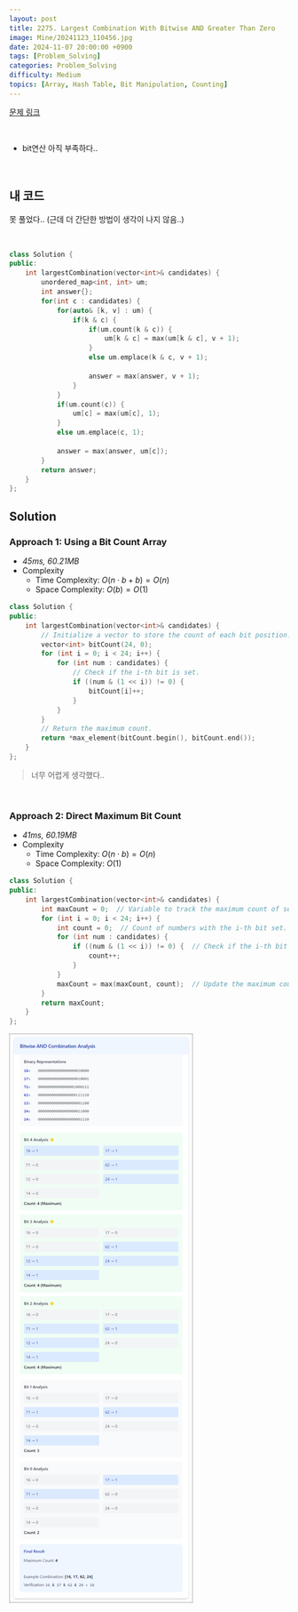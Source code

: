 ```yaml
---
layout: post
title: 2275. Largest Combination With Bitwise AND Greater Than Zero
image: Mine/20241123_110456.jpg
date: 2024-11-07 20:00:00 +0900
tags: [Problem_Solving]
categories: Problem_Solving
difficulty: Medium
topics: [Array, Hash Table, Bit Manipulation, Counting]
---
```


[문제 링크](https://leetcode.com/problems/largest-combination-with-bitwise-and-greater-than-zero/description/?envType=daily-question&envId=2024-11-07)

<br/>

- bit연산 아직 부족하다..

<br/>

## 내 코드
못 풀었다.. (근데 더 간단한 방법이 생각이 나지 않음..)

<br/>

```cpp
class Solution {
public:
    int largestCombination(vector<int>& candidates) {
        unordered_map<int, int> um;
        int answer{};
        for(int c : candidates) {
            for(auto& [k, v] : um) {
                if(k & c) {
                    if(um.count(k & c)) {
                        um[k & c] = max(um[k & c], v + 1);
                    }
                    else um.emplace(k & c, v + 1);

                    answer = max(answer, v + 1);
                }
            }
            if(um.count(c)) {
                um[c] = max(um[c], 1);
            }
            else um.emplace(c, 1);

            answer = max(answer, um[c]);
        }
        return answer;
    }
};
```

## Solution

### Approach 1: Using a Bit Count Array
- *45ms, 60.21MB*
- Complexity
  - Time Complexity: $O(n \cdot b + b) = O(n)$
  - Space Complexity: $O(b) = O(1)$

```cpp
class Solution {
public:
    int largestCombination(vector<int>& candidates) {
        // Initialize a vector to store the count of each bit position.
        vector<int> bitCount(24, 0);
        for (int i = 0; i < 24; i++) {
            for (int num : candidates) {
                // Check if the i-th bit is set.
                if ((num & (1 << i)) != 0) {
                    bitCount[i]++;
                }
            }
        }
        // Return the maximum count.
        return *max_element(bitCount.begin(), bitCount.end());
    }
};
```

> 너무 어렵게 생각했다..

<br/>

### Approach 2: Direct Maximum Bit Count
- *41ms, 60.19MB*
- Complexity
  - Time Complexity: $O(n \cdot b) = O(n)$
  - Space Complexity: $O(1)$

```cpp
class Solution {
public:
    int largestCombination(vector<int>& candidates) {
        int maxCount = 0;  // Variable to track the maximum count of set bits.
        for (int i = 0; i < 24; i++) {
            int count = 0;  // Count of numbers with the i-th bit set.
            for (int num : candidates) {
                if ((num & (1 << i)) != 0) {  // Check if the i-th bit is set.
                    count++;
                }
            }
            maxCount = max(maxCount, count);  // Update the maximum count.
        }
        return maxCount;
    }
};
```

![alt text](/images/2024-11-07/image.png)